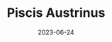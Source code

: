 ---
title: "Piscis Austrinus"
type: constellation
borders:
  - Aquarius
  - Capricornus
  - Grus
  - Microscopium
  - Sculptor
date: 2023-06-24
hashtag: piscis-austrinus
related:
  - Pisces
subdivision-of:
  - southern celestial hemisphere
tags:
  - Constellation
---